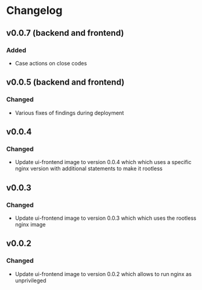 # Changelog

## v0.0.7 (backend and frontend)

### Added

- Case actions on close codes

## v0.0.5 (backend and frontend)

### Changed

- Various fixes of findings during deployment
## v0.0.4

### Changed

- Update ui-frontend image to version 0.0.4 which which uses a specific nginx version with additional statements to make it rootless
## v0.0.3

### Changed

- Update ui-frontend image to version 0.0.3 which which uses the rootless nginx image


## v0.0.2

### Changed

- Update ui-frontend image to version 0.0.2 which allows to run nginx as unprivileged

